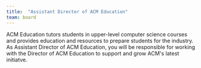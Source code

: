 ```yaml
---
title:  "Assistant Director of ACM Education"
team: board
---
```

ACM Education tutors students in upper-level computer science courses and provides education and resources to prepare students for the industry. As Assistant Director of ACM Education, you will be responsible for working with the Director of ACM Education to support and grow ACM's latest initiatve.

